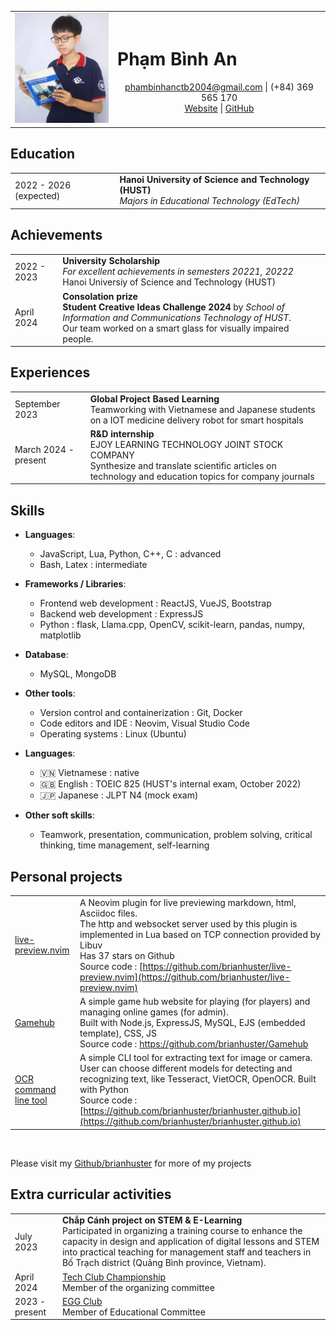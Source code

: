 <link rel="stylesheet" type="text/css" href="style.css" /> 

<!-- <img src="avatar.jpg" alt="Pham Binh An" style="max-width:150px;"/> -->

|  |  |
|-------------|-----------------------------------------------|
| <img src="avatar.jpg" alt="Pham Binh An" style="max-width:150px;"/> | <h1>Phạm Bình An</h1> <center> phambinhanctb2004@gmail.com  \| (+84) 369 565 170  <br> [Website](https://brianhuster.github.io) \| [GitHub](https://github.com/brianhuster) </center> |

## Education
|  |  |
|-------------|-----------------------------------------------|
| 2022 - 2026 (expected) | **Hanoi University of Science and Technology (HUST)** <br> *Majors in Educational Technology (EdTech)* |


## Achievements
|  |  |
|-------------|-----------------------------------------------|
| 2022 - 2023 | **University Scholarship** <br> *For excellent achievements in semesters 20221, 20222* <br> Hanoi Universiy of Science and Technology (HUST)
| April 2024 | **Consolation prize** <br> **Student Creative Ideas Challenge 2024** by *School of Information and Communications Technology of HUST*. <br> Our team worked on a smart glass for visually impaired people.

## Experiences
|  |  |
|-------------|-----------------------------------------------|
| September 2023 | **Global Project Based Learning** <br> Teamworking with Vietnamese and Japanese students on a IOT medicine delivery robot for smart hospitals |
| March 2024 - present | **R\&D internship** <br> EJOY LEARNING TECHNOLOGY JOINT STOCK COMPANY <br> Synthesize and translate scientific articles on technology and education topics for company journals

## Skills
- **Languages**: 
    - JavaScript, Lua, Python, C++, C : advanced
    - Bash, Latex : intermediate

- **Frameworks / Libraries**: 
    - Frontend web development : ReactJS, VueJS, Bootstrap
    - Backend web development : ExpressJS
    - Python : flask, Llama.cpp, OpenCV, scikit-learn, pandas, numpy, matplotlib 

- **Database**: 
    - MySQL, MongoDB

- **Other tools**:
    - Version control and containerization : Git, Docker
    - Code editors and IDE : Neovim, Visual Studio Code
    - Operating systems : Linux (Ubuntu)

- **Languages**:
    - 🇻🇳 Vietnamese : native
    - 🇬🇧 English : TOEIC 825 (HUST's internal exam, October 2022)
    - 🇯🇵 Japanese : JLPT N4 (mock exam)

- **Other soft skills**:
    - Teamwork, presentation, communication, problem solving, critical thinking, time management, self-learning

## Personal projects
|  |  |
|-------------|-----------------------------------------------|
| [live-preview.nvim](https://github.com/brianhuster/live-preview.nvim) | A Neovim plugin for live previewing markdown, html, Asciidoc files. <br> The http and websocket server used by this plugin is implemented in Lua based on TCP connection provided by Libuv <br> Has 37 stars on Github <br> Source code : [https://github.com/brianhuster/live-preview.nvim](https://github.com/brianhuster/live-preview.nvim) |
| [Gamehub](https://github.com/brianhuster/Gamehub) | A simple game hub website for playing (for players) and managing online games (for admin). <br> Built with Node.js, ExpressJS, MySQL, EJS (embedded template), CSS, JS <br> Source code : https://github.com/brianhuster/Gamehub |
| [OCR command line tool](https://github.com/brianhuster/ocr_python) | A simple CLI tool for extracting text for image or camera. User can choose different models for detecting and recognizing text, like Tesseract, VietOCR, OpenOCR. Built with Python <br> Source code : [https://github.com/brianhuster/brianhuster.github.io](https://github.com/brianhuster/brianhuster.github.io) |

<br>

Please visit my [Github/brianhuster](https://github.com/brianhuster) for more of my projects


## Extra curricular activities
|  |  |
|-------------|-----------------------------------------------|
| July 2023 | **Chắp Cánh project on STEM & E-Learning** <br> Participated in organizing a training course to enhance the capacity in design and application of digital lessons and STEM into practical teaching for management staff and teachers in Bố Trạch district (Quảng Bình province, Vietnam). |
| April 2024 | [Tech Club Championship](https://www.facebook.com/story.php/?story_fbid=830979175740586&id=100064855323885&paipv=0&eav=Afb48BpGvoQELL_RPYal9LmfZY6exjcFE7GXLw52gYjoBGWkBrXKgWTKvmAG29JrOuE&_rdr) <br> Member of the organizing committee |
| 2023 - present | [EGG Club](https://www.linkedin.com/company/eggclub) <br> Member of Educational Committee |





